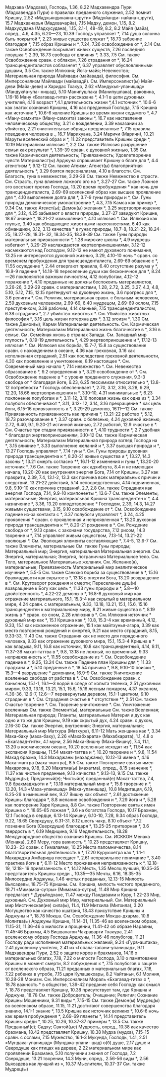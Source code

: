 Мадхава (Мадхава), Господь, 1.36, 8.22
Мадхавендра Пури (Мадхавендра Пури)
	о правилах преданного служения, 2.52
	помнит Кришну, 2.52 «Мадхьяндинаяна-шрути» (Мадхйанди- найана-шрути), 15.7 
Мадхвачарья (Мадхвачарйа), 7.15 
Мадху, демон, 1.15, 8.2 
Мадхусудана (Мадхусудана), 1.15, 2.1-1, 48-49, 8.2, 8.2
Майя (майа), опред., 4.6, 4.35, 6.20—23, 10.39
	Господь управляет *, 7.14 
	душа склонна быть покрытой *, 2.23 
	живые существа служат *, 18.73 
	забвение благодаря *, 7.15 
	образ Кришны и *, 7.24, 7.26 
	освобождение от *, 2.14 
		См. также Освобождение покрывает живых существ, 7.26 
	последняя ловушка *, 2.39, 18.73 
	свобода от влияния *, 3.33, 7.5 
		См. также Освобождение сравн. с облаком, 7.26 
	страдания от *, 16.24
	трансценденталистов соблазняет *, 6.37
	управляет обусловленными душами, 3.5
		См. также Иллюзия; Йога-майя; Невежество; Материальная природа
Майявади (майавада), философия.
	См. Имперсонализм
Майявади (майавадй).
	См. Имперсоналист(ы)
Майя-деви (Майа-деви) и Харидас Тхакур, 2.62
«Мандукья-упанишад» (Мандукйа-упа- нишад), 5.10
Манипушпака (Манипушпака), раковина, 1.16-18
Ману
	«Бхагавад-гита» рассказана *, 4.1-1 
	в цепи духовных учителей, 4.16 
	возраст *,4.1 
	длительность жизни *,4.1 
	источник *, 10.6-6 
	как знаток сознания Кришны, 4.16 
	как преданный Господа, 7.15 
	Кришна как источник *, 10.6-6 
	явление Кришны во время жизни седьмого *, 4.7
«Ману-самхита» (Ману-самхита) законы *, 16.7
	как наставления человеческому обществу, 3.21 
	о
		вожделении, 3.39 
		наказании за убийство, 2.21 
	очистительные обряды предписанные *, 7.15
	правила поведения человека в ., 16.7 
Марихуана, 3.24 
Маричи (Маричи), 10.21 
Маруты
	вселенский образ и *, 11.22 
	представитель Кришны среди *, 10.19 
Материализм
	иллюзия *, 2.2
		См. также Иллюзия
	разрушение семьи как результат *, 1.39-39
	сравн. с духовной жизнью, 1.35 
	См. также Кармическая деятельность; Привязанность; Удовлетворение чувств
Материалист(ы)
	Арджуна спрашивает Кришну о благе для *, 4.4 
	атеистизм *, 9.12-12
		См. также Атеизм; Атеист(ы)
	благоприятная деятельность *, 3.29 
	боятся персонализма, 4.10 
	в благости.
		См. Благость, гуна
	в невежестве, 3.29-29 
		См. также Невежество
	в страсти.
		См. Страсть, гуна
	влияние ложного эго на *, 3.27-27 
		См. также Ложное эго
	восстают против Господа, 13.20 
	время пробуждения * как ночь для трансценденталиста, 2.69-69 
	вселенский образ как высшее проявление для *, 4.10 
	выполнение долга для *, 3.7-9 
	гуны природы и *,
		См. Гуны природы
	демоническое умонастроение *, 4.3, 7.15
		Камса как пример *, 9.34 
		См. также Атеист(ы); Демон(ы)
	желания *, 3.25
	жертвоприношение для *, 3.12, 4.25
	забывают о власти природы, 3.27-27
	завидуют Кришне, 18.67
	знание *, 18.21-22
	измышления *, 4.10
	иллюзия *.
		См. Иллюзия
	как глупые, 3.40
	как обладающие животными наклонностями, 6.40 
	как обманщики, 3.12, 3.13 
	качества *
		в гунах природы, 18.7-8, 18.21-22, 18.24-25, 18.27-28, 18.31- 32, 18.34-35, 18.38-39 
		См. также Гуны природы 
	материальные привязанности *, 1.28 
	мирские школы *, 4.9 
	мудрецы избегают *, 3.29-29 
	наслаждаются жертвоприношениями, 3.12-12
	насмехаются над Господом, 9.12-12 
	не имеют духовного понимания, 13.25 
	не интересуются духовной жизнью, 3.29, 4.10-10 
	ночь * сравн. со временем пробуждения для трансценденталиста, 2.69-69 
	общение с *, 11.55
	осуждение *, 2.44 
	отвергают правила, 6.40 
	отсутствие разума у *, 16.9-9 
	падение *, 14.18-18 
	переселение души как бесконечное для *, 8.24—26 
	поклоняются
		важным личностям, 4.12 
		полубогам, 4,12-12 
	поражение *, 4.10 
	преданные
		не должны беспокоить материалистов, 3.26-26, 3.29-29 
		сравн. с материалистами, 1.28, 2.72, 3.25, 3.27, 4.3, 4.8, 5.10, 5.12, 7.15, 12.15
	претендуют на духовную жизнь, 3.6 
	прогресс для *, 3.6
	религия *.
		См. Религия, материальная
	сравн. с
		больным человеком, 2.59 
		духовным человеком, 2.69-69, 6.40
		мудрецом, 2.69-69 
		ослом, 7.15 
		преступником, 3.39 
		рабочим, 4.14 
		свиньей, 7.15
		трансценденталистом, 6.38 
	страдания *, 2.7
	убийство животных *.
		См. Убийство животных 
	философия *, 3.16 
	цель жизни потеряна для *, 3.12 
	эгоизм *, 1.30
	См. также Демон(ы); Карми
Материальная деятельность.
	См. Кармическая деятельность; Материализм
Материальная жизнь
	благочестие в *, 3.16 
	в семье.
		См. Семейная жизнь 
	в странах Запада.
		См. Западный мир 
	глупость *, 8.19-19 
	длительность *, 4.29 
	жертвоприношение и *, 17.12-13 
	иллюзия *.
		См. Иллюзия
	как борьба, 15.7-7, 15.8
	за существование сравн. с нахождением в океане, 4.36 
	как греховная, 3.16 
	как исполненная страданий, 2.51 
	как последствие греховной деятельности, 4.30
	как проявление и уничтожение, 8.19
	настоящее *.
		См. Современный мир
	начало *, 7.14
	невежество *.
		См. Невежество
	образование в *, 9.2 
	определения в *, 3.29 
	освобождение от *.
		См. Освобождение
	падение в *
		с уровня преданного служения, 9.3-3
		свобода от * благодаря йоге, 6.23, 6.25
	пессимизм относительно *, 13.8-12 
	потребности *
		Господь обеспечивает *, 2.70, 3.12, 3.16, 3.28, 9.29, 12.20, 18.66
		жертвоприношения и *, 3.10-10, 4.31
		минимальные *, 6.23 
		поклонение полубогам и *, 3.11-12, 3.16 
		половая жизнь как одна из *, 3.34
		полубоги обеспечивают *, 3.11, 3.12- 12, 3.14, 3.16 
	прекращение * как цель йоги, 6.15-16
	привязанность к *, 3.29-29 
		демонов, 16.11—12 
		См. также Привязанность 
	привязанность как причина *, 13.21-22 
	рабство *, 5.12, 18.73 
	разочарование в *, 3.37 
	сравн. с
		болезнью, 4.24
		духовной жизнью, 2.72, 6.40, 9.1, 9.20-21
		истинной жизнью, 2.72 
		работой, 12.9 
	счастье в *.
		См. Счастье 
	три стадии привязанности к *, 4.10 
	трудности *, 2.7
	удобная * благодаря жертвоприношениям, 3.10-12
	См. также Кармическая деятельность; Материализм
Материальная природа
	взгляд Господа на *, 3.15 
	влияние *, 3.33
	выполнение желаний и *, 3.37 
	высшая природа и *, 13.27
	Господь управляет *, 7.14 
	гуны *.
		См. Гуны природы
	духовная природа трансцендентна к *, 8.20-21
	живые существа и *, 13.27, 14.3 
	законы *, 13.21
	смерть согласно **, 16.11-12 
	изменения и гуны *, 13.20-20 
	источник *, 7.6
		См. также Творение
	как адхибхута, 8.4
		и не имеющая начала, 13.20-20 
	как внутренняя энергия Бога, 7.14 
		от Кришны, 3.27 
	как пракрити, 2.39, 7.4, 13.1-2, 13.3 
	как причина
		всех материальных причин и следствий, 13.21-22 
		действий, 5.14 
		непосредственная, 4.14 
		подчиненная, 9.8, 9.10-10 
	как причина страданий, 2.7, 2.8 
		См. также Страдания
	как энергия Господа, 7.14, 9.9-10 
	компоненты *, 13.6-7
		См. также Элементы, материальные; Энергия, материальная 
	Кришна трансцендентен к *, 4.4 
	назначение *, 3.36, 13.20 
	оплодотворение *
	Господом, 2.39, 14.3, 14.27 
	живыми существами, 3.15, 9.10 
	освобождение от *.
		См. Освобождение
	падение из-за контакта с *, 3.37 
	полубоги управляют *, 3.24, 4.25
	проявления * сравн. с 
	проявленная и непроявленная *, 13.20
		духовная природа трансцендентна к **, 8.20-21
	рождение в *.
		См. Рождение
	свобода от *, 9.13 
	сравн. с
		законами государства, 7.12 
		рисом, 14.3 
	творение и *, 7.14 
	управляет живым существом, 7.13-14, 13.21-22 
	эволюция *.
		См. Эволюция
	элементы составляющие *, 7.4-5, 13.6-7
		См. также Элементы, материальные
	См. также Гуны природы; Материальный мир; Энергия, материальная
Материальная энергия.
	См. Энергия, материальная; Энергия, пограничная
Материальное тело.
	См. Тело, материальное
Материальные желания.
	См. Желание(я), материальные; Привязанность
Материальный мир
	аналитическое изучение *, 5.5-5 
		См. также Санкхья
	борьба за существование в *, 15.16 
	брахмаджьоти как скрытое в *, 13.18 
	в энергии Бога, 13.20 
	возвращение в *.
		См. Круговорот рождения и смерти; Переселение душ(и)
	возвращение к Богу как цель *, 11.33
	гуны природы и *, 5.8—10 
	двойственность *, 4.22-22 
	демоны о *, 16.8-8 
	духовный мир
		как отражение материального, 15.1, 15.3-4
		как скрытый в материальном мире, 4.24
		сравн. с материальным, 9.33, 13.18, 13.21, 15.1, 15.6, 15.16 
		трансцендентен к материальному миру, 8.21
	живые существа в *, 8.19 
	жизнь в * сравн. со сном, 2.28 
	иллюзия в *.
		См. Иллюзия
	источник *
		духовный мир как *, 15.1 
		Кришна как *, 10.8, 15.3-4 
	как временный, 4.12, 9.33, 15.1 
	как искаженное отражение, 15.1 
	как майтхунья-агара, 3.39 
	как место повторения рождений и смертей, 9.21
	как место страданий, 8.15, 9.33-33, 11.43
		См. также Страдания 
	как не место для порядочного человека, 9.33
	как отражение духовного мира, 15.1, 15.3-4 
	Кришна в *
		как владыка, 9.11, 16.8 
		как источник, 10.8 
		как трансцендентный, 4.14, 9.11, 11.37-38
	махат-таттва в *, 9.8, 13.18 
	не ложный, но временный, 9.33 
	непривязанность к *, 11.55 
	освобождение из *.
		См. Освобождение
	падение в *, 9.25, 13.24 
		См. также Падение
	план Кришны для *, 11.33 
	прадхана и *, 5.10 
	преданные в *, 18.54 
	причина *, 9.8, 9.10-10 
		поиски *, 15.3—4 
	разрушение * демонами, 16.9-9 
		См. также Уничтожение вселенных
	свобода от рабства в *.
		См. Освобождение
	сравн. с
		баньяном, 15.1-1, 16.1—3 
		водой в следе от копыта теленка, 2.51
		духовным миром, 9.33, 13.18, 13.21, 15.1, 15.6, 15.16 
		лесным пожаром, 4.37 
		океаном, 4.36-36, 12.6-7, 12.6—7 
		перевернутым деревом, 15.1-1 
		цветком, 9.10
	страдания в *.
		См. Страдания
	счастье в *
		отсутствие **, 2.51 
		См. также Счастье
	творение *.
		См. Творение
	уничтожение *.
		См. Уничтожение вселенных
		См. также Элемент(ы), материальные
	См. также Вселенная; Материальная природа; Планеты, материальные
Материя
	и дух как одно и то же для Кришны, 9.19
	как скрытый дух, 4.24
	сравн. с духом, 2.16-30
	См. также Энергия, внутренняя; Энергия, материальная; Материальный мир
Матхура (Матхура), 6.11-12 
Мать
	женщина как *, 3.34
Маха-баху (маха-баху), 2.26
«Махабхарата» (Махабхарата), 1.1, 4.8
	о
		«Бхагавад-гите», 4.1 
		муни, 2.56
Маха-Вишну (Маха-Вишну), 7.4, 11.1, 13.20
	в космическом океане, 10.20 
	вселенные исходят из *, 11.54 
	как экспансия Кришны, 11.54 
	махат-таттва и *, 10.20 
	творение и *, 9.8, 11.54 
Махад брахма, 14.3 
Махаджаны (махаджаны), 10.12-13 
	имена *, 4.16
Маха-мантра (маха-мантра), 8.5 
	См. также Повторение святых имен
Махарлока, 9.18, 9.20 
Махатма(ы) (махатма), опред., 8.15 
	значение *, 11.37 
	как чистые преданные, 9.13 
	качества *, 9.13-13, 9.15 
	См. также Мудрец(ы); Преданный(е); Чистый(е) преданный(е)
Махат-таттва, 7.4, 9.8 
	брахмаджьоти и *, 13.18 
	материальный мир и *, 15.6 
	творение и *, 13.20, 14.3
«Маха-упанишад» (Маха-упанишад), 10.8 
Медитация, 6.19, 6.25-26 
	в нынешний век, 9.27 
	Вишну как объект *, 2.61 
	достижение Кришны благодаря *, 8.8 
	желание освобождения и *, 7.29 
	йога и *, 5.28
	как повторение Харе Кришна, 8.8 
		См. также Повторение святых имен
	Кришна о *, 18.65-65 
	ложная *, 3.6 
	на
		богатства Господа, 10.17 
		Брахман, 12.1 
		Господа в сердце, 6.13-14 
		Кришну, 6.10-10, 7.28, 9.34 
		образ Господа, 9.22, 18.65 
		Сверхдушу, 6.31-31, 8.12 
		шесть чакр, 8.10 
	объект *,7.2
	познание Бога (Сверхдуши) благодаря *, 13.25-25 
	притворная *, 3.6
	твердость в *, 6.19 
Медицина, 9.16 
Медлительность, 18.28 
Международное общество сознания Кришны.
	См. ИСККОН
Менака (Менака), 2.60 
Меру, гора
	важность *, 10.23 
	представляет Кришну, 10.23- 23
	сравн. с Гималаями, 10.25 
Места паломничества, 8.14
	благотворительная деятельность в *, 17.20
	Курукшетра как *, 1.1-1 
	Махараджа Амбариша посещает *, 2.61
	неправильное понимание *, 3.40 
	практика йоги в *, 6.11-12 
Место проживания
	непривязанность к *, 12.18-19, 12.18- 19
	привязанность к *, 14.12 
Месть, 1.35 
Месяц
	лучший, 10.35-35 
	представитель Кришны среди ., 10.35—35 
Мечты, 6.16, 18.35-35 
Милосердие
	Арджуны, 1.46 
	чистых преданных, 12.13-15 
Милость
	Вьясадевы, 18.75-75 
	Кришны.
		См. Кришна, милость чистого преданного, 18.71
«Мимамса-сутры» (Мимамса-сутры), 11.48
Мир
	Кришна предлагает * Дурьйодхане, 11.47
	между Пандавами и Куру, 1.22-23 
Мир, духовный.
	См. Духовный мир 
Мир, материальный.
	См. Материальный мир
Мистическая(ие) сила(ы), 11.4, 11.9
Митхила (Митхила), 3.20 
Могущество
	как качество кшатрия, 18.43 
	присутствие Кришны и Арджуны и *, 18.78
Мокша.
	См. Освобождение
Мокша-дхарма, 10.8
Молитва(ы)
	Арджуны Кришне, 11.14-31, 11.35-46
		во вселенском образе, 11.15-31, 11.36-46
		о милости и прощении, 11.41-42 
		об образе Нараяны, 11.45-46 
	Брахмы, 4.5
	Вишванатхи Чакраварти Тхакура, 2.41
	вселенскому образу Господа
		Арджуны, 11.36-46 
		полубогов, 11.21
	Господу ради исполнения материальных желаний, 9.24
	«Гурв-аштака», 2.41 
	духовному учителю, 2.41 
	из «Гопала-тапани-упанишад», 9.11 
	Мадхавендры Пури, 2.52 
	о защите коров и брахманов, 14.16 
	о материальных благах, 7.18, 7.22
	о милости Господа, 3.10 
	о памятовании Кришны в момент смерти, 8.2 
	побуждения к *, 7.15 
	полубогов о защите от вселенского образа, 11.21
	преданных о материальных благах, 7.18, 7.22 
	ребенка в утробе, 7.15 
	царя Кулашекхары, 8.2 
	Чайтаньи, 6.1 
Молния, 10.28-28 
Монизм.
	См. Имперсонализм
Мораль
	«Бхагавад-гита» о *, 18.78 
	важность * в обществе, 1.39-42 
	предание себя Господу как смысл *, 18.78 
	представляет Кришну, 10.38 
	присутствует там, где Кришна и Арджуна, 18.78
	См. также Добродетель; Очищение; Религия; Сознание Кришны 
Мошенники, 9.31 
	виды *, 7.15-15 
	См. также Демон(ы)
Мудрец(ы)
	во вселенском образе, 11.15, 11.21
	достигают совершенства благодаря знанию, 14.1-1 
	знание *, 13.5
	Кришна как источник великих *, 10.6-6
	ночь как время пробуждения *, 2.69-69 
	планеты *, 14.14 
	представитель Кришны среди *, 10.25, 10.26, 10.37-37 
	примеры *, 13.5
	См. также Преданный(е); Садху; Святой(ые)
Мудрость, опред., 10.38
	как качество брахмана, 18.42 
	представляет Кришну, 10.38 
Мудха (мудха), 7.15-15 
	сравн. с ослами, 7.15 
Мужество, 16.1-3 
Мукунда, Господь, 1.41, 2.51
«Мундака-упанишад» (Мундака-упани- шад) о(б) 
	душе, 2.17
	душе и Сверхдуше как птицах на дереве, 2.22
	материальном мире как проявлении Брахмана, 5.10
	получении знания от Господа, 7.2 
	Сверхдуше, 13.21 
	творении, 14.3 
Муни, опред., 2.56-56 
	виды *, 2.56
	Вьясадева как лучший из », 10.37
Мыслители, 10.37-37 
	См. также Мудрец(ы)